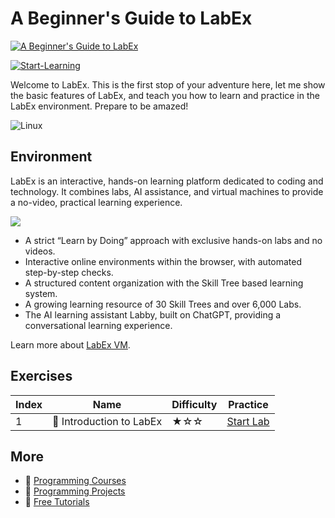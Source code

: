 # A Beginner's Guide to LabEx

[![A Beginner's Guide to LabEx](https://cover-creator.appbot.io/a-beginner-guide-to-labex.png)](https://labex.io/courses/a-beginner-guide-to-labex)

[![Start-Learning](https://img.shields.io/badge/Start-Learning-whitesmoke?style=for-the-badge)](https://labex.io/courses/a-beginner-guide-to-labex)

Welcome to LabEx. This is the first stop of your adventure here, let me show the basic features of LabEx, and teach you how to learn and practice in the LabEx environment. Prepare to be amazed!

![Linux](https://img.shields.io/badge/Linux-whitesmoke?style=for-the-badge&logo=linux)


## Environment

LabEx is an interactive, hands-on learning platform dedicated to coding and technology. It combines labs, AI assistance, and virtual machines to provide a no-video, practical learning experience.

![](https://tutorial-screenshot.getvm.io/images/vm-1725247253.png)

- A strict “Learn by Doing” approach with exclusive hands-on labs and no videos.
- Interactive online environments within the browser, with automated step-by-step checks.
- A structured content organization with the Skill Tree based learning system.
- A growing learning resource of 30 Skill Trees and over 6,000 Labs.
- The AI learning assistant Labby, built on ChatGPT, providing a conversational learning experience.

Learn more about [LabEx VM](https://support.labex.io/using-labex/virtual-machine).

## Exercises

|   Index | Name                     | Difficulty   | Practice                                                                                        |
|---------|--------------------------|--------------|-------------------------------------------------------------------------------------------------|
|       1 | 📖 Introduction to LabEx | ★☆☆          | <a target='_blank' href='https://labex.io/tutorials/introduction-to-labex-178589'>Start Lab</a> |

## More

- 🔗 [ Programming Courses](https://github.com/labex-labs/awesome-programming-courses)
- 🔗 [ Programming Projects](https://github.com/labex-labs/awesome-programming-projects)
- 🔗 [ Free Tutorials](https://github.com/labex-labs/-free-tutorials)

